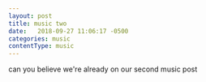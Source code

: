 ```yaml
---
layout: post
title: music two
date:   2018-09-27 11:06:17 -0500
categories: music
contentType: music
---
```

can you believe we're already on our second music post